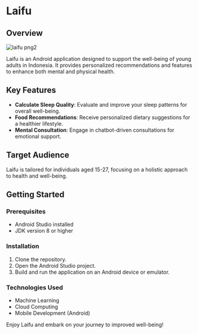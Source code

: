 # Laifu

## Overview
![laifu png2](https://github.com/ZulfikarPra/Laifu-Bangkit/assets/74854837/7cd7f28a-f4f5-4622-840e-c30f813a7687)

Laifu is an Android application designed to support the well-being of young adults in Indonesia. It provides personalized recommendations and features to enhance both mental and physical health.

## Key Features

- **Calculate Sleep Quality**: Evaluate and improve your sleep patterns for overall well-being.
- **Food Recommendations**: Receive personalized dietary suggestions for a healthier lifestyle.
- **Mental Consultation**: Engage in chatbot-driven consultations for emotional support.

## Target Audience

Laifu is tailored for individuals aged 15-27, focusing on a holistic approach to health and well-being.

## Getting Started

### Prerequisites

- Android Studio installed
- JDK version 8 or higher

### Installation

1. Clone the repository.
2. Open the Android Studio project.
3. Build and run the application on an Android device or emulator.

### Technologies Used

- Machine Learning
- Cloud Computing
- Mobile Development (Android)

Enjoy Laifu and embark on your journey to improved well-being!
